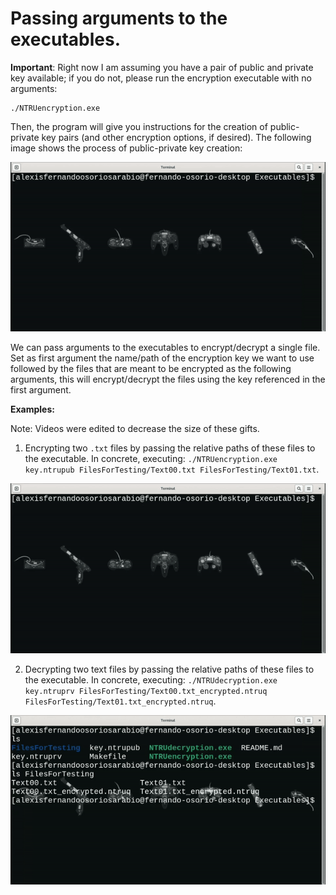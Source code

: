 # Passing arguments to the executables.
**Important**: Right now I am assuming you have a pair of public and private key available; if you do not, please run the
encryption executable with no arguments:
```
./NTRUencryption.exe
```
Then, the program will give you instructions for the creation of public-private key pairs (and other encryption options, if
desired). The following image shows the process of public-private key creation:

![Key Creation](../../Pictures/KeyCreation.gif)

We can pass arguments to the executables to encrypt/decrypt a single file. Set as first argument the name/path of the encryption
key we want to use followed by the files that are meant to be encrypted as the following arguments, this will encrypt/decrypt
the files using the key referenced in the first argument.

**Examples:**

Note: Videos were edited to decrease the size of these gifts.

1. Encrypting two ``.txt`` files by passing the relative paths of these files to the executable. In concrete, executing:
``./NTRUencryption.exe key.ntrupub FilesForTesting/Text00.txt FilesForTesting/Text01.txt``.

![Encryption](../../Pictures/NTRUencryption.gif)

2. Decrypting two text files by passing the relative paths of these files to the executable. In concrete, executing:
``./NTRUdecryption.exe key.ntruprv FilesForTesting/Text00.txt_encrypted.ntruq FilesForTesting/Text01.txt_encrypted.ntruq``.

![Decryption](../../Pictures/NTRUdecryption.gif)
